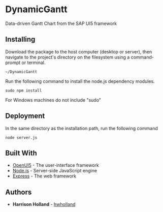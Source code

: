 # DynamicGantt

Data-driven Gantt Chart from the SAP UI5 framework

## Installing

Download the package to the host computer (desktop or server), then navigate
to the project's directory on the filesystem using a command-prompt or terminal.

```
~/DynamicGantt
```

Run the following command to install the node.js dependency modules.

```
sudo npm install
```

For Windows machines do not include "sudo"

## Deployment

In the same directory as the installation path, run the following command

```
node server.js
```

## Built With

* [OpenUI5](https://github.com/openui5) - The user-interface framework
* [Node.js](https://nodejs.org) - Server-side JavaScript engine
* [Express](https://github.com/expressjs/express) - The web framework


## Authors

* **Harrison Holland** - [hwholland](https://github.com/hwholland)
